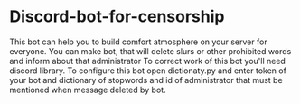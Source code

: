 # Discord-bot-for-censorship
This bot can help you to build comfort atmosphere on your server for everyone. You can make bot, that will delete slurs or other prohibited words and inform about that administrator
To correct work of this bot you'll need discord library. 
To configure this bot open dictionaty.py and enter token of your bot and dictionary of stopwords and id of administrator that must be mentioned when message deleted by bot.
